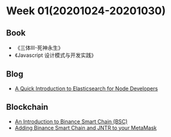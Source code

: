 # Week 01(20201024-20201030)

## Book

- 《三体III-死神永生》
- 《Javascript 设计模式与开发实践》

## Blog

- [A Quick Introduction to Elasticsearch for Node Developers][1]
  

## Blockchain

- [An Introduction to Binance Smart Chain (BSC)][2]
- [Adding Binance Smart Chain and JNTR to your MetaMask][3]

[1]: https://livecodestream.dev/post/2020-10-26-a-quick-introduction-to-elasticsearch-for-node-developers/
[2]: https://academy.binance.com/en/articles/an-introduction-to-binance-smart-chain-bsc
[3]: https://medium.com/jointer/adding-binance-smart-chain-and-jntr-to-your-metamask-75cb95b1c4fd